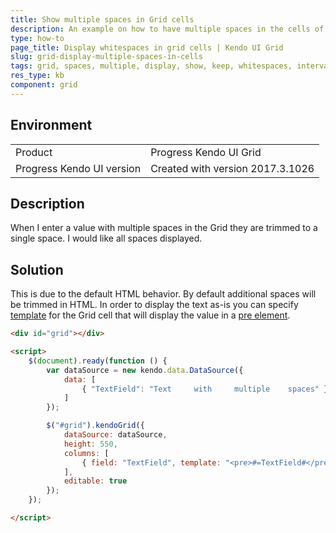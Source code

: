 ```yaml
---
title: Show multiple spaces in Grid cells
description: An example on how to have multiple spaces in the cells of Kendo UI Grid.
type: how-to
page_title: Display whitespaces in grid cells | Kendo UI Grid
slug: grid-display-multiple-spaces-in-cells
tags: grid, spaces, multiple, display, show, keep, whitespaces, intervals
res_type: kb
component: grid
---
```


## Environment

<table>
 <tr>
  <td>Product</td>
  <td>Progress Kendo UI Grid</td>
 </tr>
 <tr>
  <td>Progress Kendo UI version</td>
  <td>Created with version 2017.3.1026</td>
 </tr>
</table>

## Description

When I enter a value with multiple spaces in the Grid they are trimmed to a single space. I would like all spaces displayed.

## Solution

This is due to the default HTML behavior. By default additional spaces will be trimmed in HTML. In order to display the text as-is you can specify [template](https://docs.telerik.com/kendo-ui/api/javascript/ui/grid/configuration/columns.template) for the Grid cell that will display the value in a [pre element](https://developer.mozilla.org/en-US/docs/Web/HTML/Element/pre).

```html
<div id="grid"></div>

<script>
    $(document).ready(function () {
        var dataSource = new kendo.data.DataSource({
            data: [
                { "TextField": "Text     with     multiple    spaces" }
            ]
        });

        $("#grid").kendoGrid({
            dataSource: dataSource,
            height: 550,
            columns: [
                { field: "TextField", template: "<pre>#=TextField#</pre>" }
            ],
            editable: true
        });
    });

</script>
```
